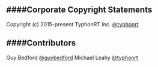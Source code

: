 ####Corporate Copyright Statements
-----

Copyright (c) 2015-present TyphonRT Inc. [@typhonrt](https://github.com/typhonrt)

####Contributors
-----

Guy Bedford [@guybedford](https://github.com/guybedford)
Michael Leahy [@typhonrt](https://github.com/typhonrt)
